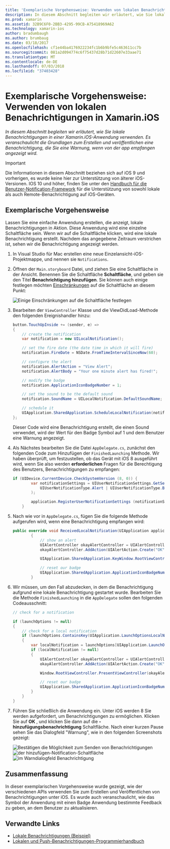 ```yaml
---
title: 'Exemplarische Vorgehensweise: Verwenden von lokalen Benachrichtigungen in Xamarin.iOS'
description: In diesem Abschnitt begleiten wir erläutert, wie Sie lokale Benachrichtigungen in einer Xamarin.iOS-Anwendung verwenden. Es veranschaulicht die Grundlagen zum Erstellen und veröffentlichen eine Benachrichtigung, die Sie eine Warnung, wenn von der app empfangen angezeigt wird.
ms.prod: xamarin
ms.assetid: 32B9C6F0-2BB3-4295-99CB-A75418969A62
ms.technology: xamarin-ios
author: bradumbaugh
ms.author: brumbaug
ms.date: 03/18/2017
ms.openlocfilehash: cf1e44ba4176922234fc1b6b9bfe5c463611cc7b
ms.sourcegitcommit: 081a2d094774c6f75437d28b71d22607e33aae71
ms.translationtype: MT
ms.contentlocale: de-DE
ms.lasthandoff: 07/03/2018
ms.locfileid: "37403428"
---
```

# <a name="walkthrough---using-local-notifications-in-xamarinios"></a>Exemplarische Vorgehensweise: Verwenden von lokalen Benachrichtigungen in Xamarin.iOS

_In diesem Abschnitt begleiten wir erläutert, wie Sie lokale Benachrichtigungen in einer Xamarin.iOS-Anwendung verwenden. Es veranschaulicht die Grundlagen zum Erstellen und veröffentlichen eine Benachrichtigung, die Sie eine Warnung, wenn von der app empfangen angezeigt wird._

> [!IMPORTANT]
> Die Informationen in diesem Abschnitt beziehen sich auf iOS 9 und vorherigen, es wurde keine hier zur Unterstützung von älterer iOS-Versionen. IOS 10 und höher, finden Sie unter den [Handbuch für die Benutzer-Notification-Framework](~/ios/platform/user-notifications/index.md) für die Unterstützung von sowohl lokale als auch Remote-Benachrichtigung auf iOS-Geräten.

## <a name="walkthrough"></a>Exemplarische Vorgehensweise

Lassen Sie eine einfache Anwendung erstellen, die anzeigt, lokale Benachrichtigungen in Aktion. Diese Anwendung wird eine einzelne Schaltfläche sein. Wenn wir auf die Schaltfläche klicken, wird eine lokale Benachrichtigung erstellt. Nachdem das angegebene Zeitraum verstrichen ist, sehen wir die Benachrichtigung angezeigt werden.


1. In Visual Studio für Mac erstellen eine neue Einzelansicht-iOS-Projektmappe, und nennen sie `Notifications`.
1. Öffnen der `Main.storyboard` Datei, und ziehen Sie eine Schaltfläche in der Ansicht. Benennen Sie die Schaltfläche **Schaltfläche**, und geben sie den Titel **Benachrichtigung hinzufügen**. Sie können auch einige festlegen möchten [Einschränkungen](~/ios/user-interface/designer/designer-auto-layout.md) auf die Schaltfläche an diesem Punkt: 

    ![](local-notifications-in-ios-walkthrough-images/image3.png "Einige Einschränkungen auf die Schaltfläche festlegen")
1. Bearbeiten der `ViewController` Klasse und die ViewDidLoad-Methode den folgenden Ereignishandler hinzu:

    ```csharp
    button.TouchUpInside += (sender, e) =>
    {
        // create the notification
        var notification = new UILocalNotification();

        // set the fire date (the date time in which it will fire)
        notification.FireDate = NSDate.FromTimeIntervalSinceNow(60);

        // configure the alert
        notification.AlertAction = "View Alert";
        notification.AlertBody = "Your one minute alert has fired!";

        // modify the badge
        notification.ApplicationIconBadgeNumber = 1;

        // set the sound to be the default sound
        notification.SoundName = UILocalNotification.DefaultSoundName;

        // schedule it
        UIApplication.SharedApplication.ScheduleLocalNotification(notification);
    };
    ```

    Dieser Code wird eine Benachrichtigung erstellt, die einen Sound verwendet, wird der Wert für den Badge Symbol auf 1 und dem Benutzer eine Warnung angezeigt.

1. Als Nächstes bearbeiten Sie die Datei `AppDelegate.cs`, zunächst den folgenden Code zum Hinzufügen der `FinishedLaunching` Methode. Wir haben überprüft, um festzustellen, ob das Gerät mit iOS 8 ausgeführt wird, wenn Sie also werden **erforderlichen** Fragen für die Berechtigung des Benutzers, Benachrichtigungen zu empfangen:

    ```csharp
    if (UIDevice.CurrentDevice.CheckSystemVersion (8, 0)) {
            var notificationSettings = UIUserNotificationSettings.GetSettingsForTypes (
                UIUserNotificationType.Alert | UIUserNotificationType.Badge | UIUserNotificationType.Sound, null
            );

            application.RegisterUserNotificationSettings (notificationSettings);
        }
    ```

1. Nach wie vor in `AppDelegate.cs`, fügen Sie die folgende Methode aufgerufen wird, wenn eine Benachrichtigung empfangen wird:

    ```csharp
    public override void ReceivedLocalNotification(UIApplication application, UILocalNotification notification)
            {
                // show an alert
                UIAlertController okayAlertController = UIAlertController.Create(notification.AlertAction, notification.AlertBody, UIAlertControllerStyle.Alert);
                okayAlertController.AddAction(UIAlertAction.Create("OK", UIAlertActionStyle.Default, null));

                UIApplication.SharedApplication.KeyWindow.RootViewController.PresentViewController(okayAlertController, true, null);

                // reset our badge
                UIApplication.SharedApplication.ApplicationIconBadgeNumber = 0;
            }

    ```

1. Wir müssen, um den Fall abzudecken, in dem die Benachrichtigung aufgrund eine lokale Benachrichtigung gestartet wurde. Bearbeiten Sie die Methode `FinishedLaunching` in die `AppDelegate` sollen den folgenden Codeausschnitt:


    ```csharp
    // check for a notification

    if (launchOptions != null)
    {
        // check for a local notification
        if (launchOptions.ContainsKey(UIApplication.LaunchOptionsLocalNotificationKey))
        {
            var localNotification = launchOptions[UIApplication.LaunchOptionsLocalNotificationKey] as UILocalNotification;
            if (localNotification != null)
            {
                UIAlertController okayAlertController = UIAlertController.Create(localNotification.AlertAction, localNotification.AlertBody, UIAlertControllerStyle.Alert);
                okayAlertController.AddAction(UIAlertAction.Create("OK", UIAlertActionStyle.Default, null));

                Window.RootViewController.PresentViewController(okayAlertController, true, null);

                // reset our badge
                UIApplication.SharedApplication.ApplicationIconBadgeNumber = 0;
            }
        }
    }

    ```

1. Führen Sie schließlich die Anwendung ein. Unter iOS werden 8 Sie werden aufgefordert, um Benachrichtigungen zu ermöglichen. Klicken Sie auf **OK** , und klicken Sie dann auf die **-hinzufügungsbenachrichtigung** Schaltfläche. Nach einer kurzen Pause sehen Sie das Dialogfeld "Warnung", wie in den folgenden Screenshots gezeigt:

    ![](local-notifications-in-ios-walkthrough-images/image0.png "Bestätigen die Möglichkeit zum Senden von Benachrichtigungen") ![](local-notifications-in-ios-walkthrough-images/image1.png "der hinzufügen-Notification-Schaltfläche") ![](local-notifications-in-ios-walkthrough-images/image2.png "im Warndialogfeld Benachrichtigung")

## <a name="summary"></a>Zusammenfassung

In dieser exemplarischen Vorgehensweise wurde gezeigt, wie der verschiedenen APIs verwenden Sie zum Erstellen und Veröffentlichen von Benachrichtigungen unter iOS. Es wurde auch veranschaulicht, wie das Symbol der Anwendung mit einen Badge Anwendung bestimmte Feedback zu geben, an dem Benutzer zu aktualisieren.


## <a name="related-links"></a>Verwandte Links

- [Lokale Benachrichtigungen (Beispiel)](https://developer.xamarin.com/samples/monotouch/LocalNotifications)
- [Lokalen und Push-Benachrichtigungen-Programmierhandbuch](https://developer.apple.com/library/prerelease/content/documentation/NetworkingInternet/Conceptual/RemoteNotificationsPG/)
